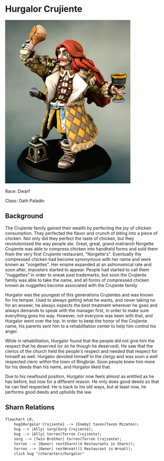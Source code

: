 # Hurgalor Crujiente
<img class="float-left h-96 mr-8 mb-8 rounded"   src="https://raw.githubusercontent.com/DiscoverTec/anExperiment/main/eberron-by-night/images/characters/hurgalor.png"/>

Race: Dwarf

Class: Oath Paladin

## Background

The Crujiente family gained their wealth by perfecting the joy of chicken consumption. They perfected the flavor and crunch of biting into a piece of chicken. Not only did they perfect the taste of chicken, but they revolutionized the way people ate. Great, great, grand matriarch Norgette Crujiente was able to compress chicken into handheld forms and sold them from the very first Crujiente restaurant, "Norgette's". Eventually the compressed chicken had become synonymous with her name and were known as "norgettes". Her empire expanded at an astronomical rate and soon after, imposters started to appear. People had started to call them "nuggettes" in order to sneak past trademarks, but soon the Crujiente family was able to take the name, and all forms of compressed chicken known as nuggettes become associated with the Crujiente family.

Hurgalor was the youngest of this generations Crujientes and was known for his temper. Used to always getting what he wants, and never taking no for an answer, he always expects the best treatment wherever he goes and always demands to speak with the manager first, in order to make sure everything goes his way. However, not everyone was keen with that, and Hurgalor went over the top. In order to keep the honor of the Crujiente name, his parents sent him to a rehabilitation center to help him control his anger.

While in rehabilitation, Hurgalor found that the people did not give him the respect that he deserved (or so he though he deserved). He saw that the clerics of the church held the people's respect and needed that respect for himself as well. Hurgalor devoted himself to the clergy and was soon a well respected cleric within the town of Ringbriar. Soon people knew him more for his deeds than his name, and Hurgalor liked that.

Due to his newfound position, Hurgalor now feels almost as entitled as he has before, but now for a different reason. He only does good deeds so that he can feel respected. He is back to his old ways, but at least now, he performs good deeds and upholds the law.

## Sharn Relations

```mermaid
flowchart LR;
    hug{Hurgalor Crujiente} --> |Enemy| tavon(Tavon Mizaton);
    hug --> |Ally| sorg(Sorg Crujiente);
    hug --> |Ally| torron(Torron Crujiente);
    sorg --> |Twin Brother| torron(Torron Crujiente);
    torron --> |Owner| restSharn((4 Restaurants in Sharn));
    torron --> |Owner| restWroat((1 Restaurant in Wroat));
    click hug "/characters/hurgalor"
```
